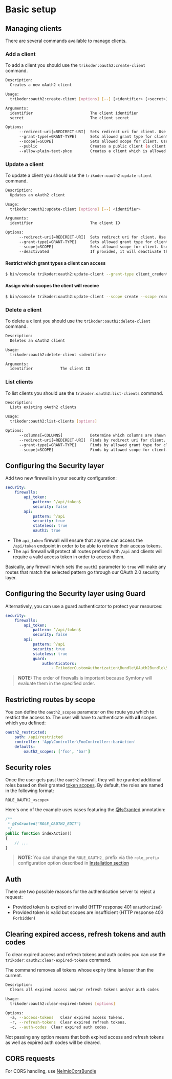 # Basic setup

## Managing clients

There are several commands available to manage clients.

### Add a client

To add a client you should use the `trikoder:oauth2:create-client` command.

```sh
Description:
  Creates a new oAuth2 client

Usage:
  trikoder:oauth2:create-client [options] [--] [<identifier> [<secret>]]

Arguments:
  identifier                         The client identifier
  secret                             The client secret

Options:
      --redirect-uri[=REDIRECT-URI]  Sets redirect uri for client. Use this option multiple times to set multiple redirect URIs. (multiple values allowed)
      --grant-type[=GRANT-TYPE]      Sets allowed grant type for client. Use this option multiple times to set multiple grant types. (multiple values allowed)
      --scope[=SCOPE]                Sets allowed scope for client. Use this option multiple times to set multiple scopes. (multiple values allowed)
      --public                       Creates a public client (a client which does not have a secret)
      --allow-plain-text-pkce        Creates a client which is allowed to create an authorization code grant PKCE request with the "plain" code challenge method
```


### Update a client

To update a client you should use the `trikoder:oauth2:update-client` command.

```sh
Description:
  Updates an oAuth2 client

Usage:
  trikoder:oauth2:update-client [options] [--] <identifier>

Arguments:
  identifier                         The client ID

Options:
      --redirect-uri[=REDIRECT-URI]  Sets redirect uri for client. Use this option multiple times to set multiple redirect URIs. (multiple values allowed)
      --grant-type[=GRANT-TYPE]      Sets allowed grant type for client. Use this option multiple times to set multiple grant types. (multiple values allowed)
      --scope[=SCOPE]                Sets allowed scope for client. Use this option multiple times to set multiple scopes. (multiple values allowed)
      --deactivated                  If provided, it will deactivate the given client.
```

#### Restrict which grant types a client can access

```sh
$ bin/console trikoder:oauth2:update-client --grant-type client_credentials --grant-type password foo
```

#### Assign which scopes the client will receive


```sh
$ bin/console trikoder:oauth2:update-client --scope create --scope read foo
```

### Delete a client
To delete a client you should use the `trikoder:oauth2:delete-client` command.

```sh
Description:
  Deletes an oAuth2 client

Usage:
  trikoder:oauth2:delete-client <identifier>

Arguments:
  identifier            The client ID
```

### List clients
To list clients you should use the `trikoder:oauth2:list-clients` command.

```sh
Description:
  Lists existing oAuth2 clients

Usage:
  trikoder:oauth2:list-clients [options]

Options:
      --columns[=COLUMNS]            Determine which columns are shown. Comma separated list. [default: "identifier, secret, scope, redirect uri, grant type"]
      --redirect-uri[=REDIRECT-URI]  Finds by redirect uri for client. Use this option multiple times to filter by multiple redirect URIs. (multiple values allowed)
      --grant-type[=GRANT-TYPE]      Finds by allowed grant type for client. Use this option multiple times to filter by multiple grant types. (multiple values allowed)
      --scope[=SCOPE]                Finds by allowed scope for client. Use this option multiple times to find by multiple scopes. (multiple values allowed)__
```

## Configuring the Security layer

Add two new firewalls in your security configuration:

```yaml
security:
    firewalls:
        api_token:
            pattern: ^/api/token$
            security: false
        api:
            pattern: ^/api
            security: true
            stateless: true
            oauth2: true
```

* The `api_token` firewall will ensure that anyone can access the `/api/token` endpoint in order to be able to retrieve their access tokens.
* The `api` firewall will protect all routes prefixed with `/api` and clients will require a valid access token in order to access them.

Basically, any firewall which sets the `oauth2` parameter to `true` will make any routes that match the selected pattern go through our OAuth 2.0 security layer.

## Configuring the Security layer using Guard

Alternatively, you can use a guard authenticator to protect your resources:

```yaml
security:
    firewalls:
        api_token:
            pattern: ^/api/token$
            security: false
        api:
            pattern: ^/api
            security: true
            stateless: true
            guard:
                authenticators:
                    - TrikoderCustomAuthorization\Bundle\OAuth2Bundle\Security\Guard\Authenticator\OAuth2Authenticator
```

> **NOTE:** The order of firewalls is important because Symfony will evaluate them in the specified order.

## Restricting routes by scope

You can define the `oauth2_scopes` parameter on the route you which to restrict the access to. The user will have to authenticate with **all** scopes which you defined:

```yaml
oauth2_restricted:
    path: /api/restricted
    controller: 'App\Controller\FooController::barAction'
    defaults:
        oauth2_scopes: ['foo', 'bar']
```

## Security roles

Once the user gets past the `oauth2` firewall, they will be granted additional roles based on their granted [token scopes](controlling-token-scopes.md).
By default, the roles are named in the following format:

```
ROLE_OAUTH2_<scope>
```

Here's one of the example uses cases featuring the [@IsGranted](https://symfony.com/doc/current/bundles/SensioFrameworkExtraBundle/annotations/security.html#isgranted) annotation:

```php
/**
 * @IsGranted("ROLE_OAUTH2_EDIT")
 */
public function indexAction()
{
    // ...
}
```

> **NOTE:** You can change the `ROLE_OAUTH2_` prefix via the `role_prefix` configuration option described in [Installation section](../README.md#installation)

## Auth

There are two possible reasons for the authentication server to reject a request:
- Provided token is expired or invalid (HTTP response 401 `Unauthorized`)
- Provided token is valid but scopes are insufficient (HTTP response 403 `Forbidden`)

## Clearing expired access, refresh tokens and auth codes

To clear expired access and refresh tokens and auth codes you can use the `trikoder:oauth2:clear-expired-tokens` command.

The command removes all tokens whose expiry time is lesser than the current.

```sh
Description:
  Clears all expired access and/or refresh tokens and/or auth codes

Usage:
  trikoder:oauth2:clear-expired-tokens [options]

Options:
  -a, --access-tokens   Clear expired access tokens.
  -r, --refresh-tokens  Clear expired refresh tokens.
  -c, --auth-codes  Clear expired auth codes.
```

Not passing any option means that both expired access and refresh tokens as well as expired auth codes
will be cleared.

## CORS requests

For CORS handling, use [NelmioCorsBundle](https://github.com/nelmio/NelmioCorsBundle)

